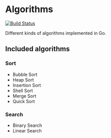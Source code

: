 # Algorithms

[![Build Status](https://travis-ci.org/MarcoTomasRodriguez/sort.svg?branch=master)](https://travis-ci.org/MarcoTomasRodriguez/sort)

Different kinds of algorithms implemented in Go.

## Included algorithms

### Sort

* Bubble Sort
* Heap Sort
* Insertion Sort
* Shell Sort
* Merge Sort
* Quick Sort

### Search

* Binary Search
* Linear Search
